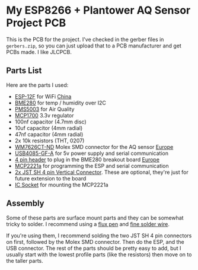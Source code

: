 # My ESP8266 + Plantower AQ Sensor Project PCB

This is the PCB for the project.  I've checked in the gerber files in
`gerbers.zip`, so you can just upload that to a PCB manufacturer and get PCBs
made.  I like JLCPCB.

## Parts List

Here are the parts I used:

* [ESP-12F](https://www.digikey.com/en/products/detail/adafruit-industries-llc/2491/5761206) for WiFi [China](https://www.aliexpress.com/item/32339917567.html)
* [BME280](https://www.aliexpress.com/item/32862844557.html) for temp / humidity over I2C
* [PMS5003](https://www.aliexpress.com/item/32834164058.html) for Air Quality
* [MCP1700](https://www.digikey.com/en/products/detail/microchip-technology/MCP1700-3302E-TO/652680) 3.3v regulator
* 100nf capacitor (4.7mm disc)
* 10uf capacitor (4mm radial)
* 47nf capacitor (4mm radial)
* 2x 10k resistors (THT, 0207)
* [WM7626CT-ND](https://www.digikey.com/product-detail/en/molex/0532610871/WM7626CT-ND/699113) Molex SMD connector for the AQ sensor [Europe](https://www.reichelt.nl/molex-pin-header-smd-picoblade-1x8-polig-stekker-molex-532610871-p186231.html)
* [USB4085-GF-A](https://www.digikey.com/en/products/detail/gct/USB4085-GF-A/9859733) for 5v power supply and serial communication
* [4 pin header](https://www.digikey.com/product-detail/en/sullins-connector-solutions/PPTC041LFBN-RC/S7002-ND/810144) to plug in the BME280 breakout board [Europe](https://www.reichelt.nl/female-header-2-54mm-straight-1x4-bkl-10120946-p266671.html)
* [MCP2221a](https://www.digikey.com/en/products/detail/microchip-technology/MCP2221A-I-P/6009296) for programming the ESP and serial communication
* [2x JST SH 4 pin Vertical Connector](https://www.adafruit.com/product/4328). These are optional, they're just for future extension to the board
* [IC Socket](https://www.digikey.com/en/products/detail/te-connectivity-amp-connectors/1-2199298-3/5022040) for mounting the MCP2221a

## Assembly

Some of these parts are surface mount parts and they can be somewhat tricky to solder.
I recommend using a [flux pen](https://www.amazon.com/gp/product/B074J6R1KQ/) and [fine solder wire](https://www.amazon.com/gp/product/B071G1J3W6/).

If you're using them, I recommend solding the two JST SH 4 pin connectors on
first, followed by the Molex SMD connector.  Then do the ESP, and the USB
connector.  The rest of the parts should be pretty easy to add, but I usually
start with the lowest profile parts (like the resistors) then move on to the
taller parts.
